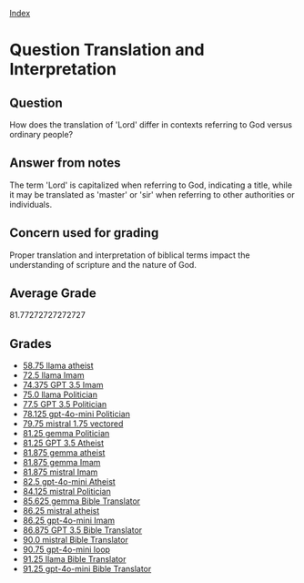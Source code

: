 
[Index](../../index.md)
# Question Translation and Interpretation
## Question
How does the translation of 'Lord' differ in contexts referring to God versus ordinary people?

## Answer from notes
The term 'Lord' is capitalized when referring to God, indicating a title, while it may be translated as 'master' or 'sir' when referring to other authorities or individuals.

## Concern used for grading
Proper translation and interpretation of biblical terms impact the understanding of scripture and the nature of God.

## Average Grade
81.77272727272727

## Grades
 * [58.75 llama atheist](../answers/llama_atheist/Translation_and_Interpretation.md)
 * [72.5 llama Imam](../answers/llama_Imam/Translation_and_Interpretation.md)
 * [74.375 GPT 3.5 Imam](../answers/GPT_3.5_Imam/Translation_and_Interpretation.md)
 * [75.0 llama Politician](../answers/llama_Politician/Translation_and_Interpretation.md)
 * [77.5 GPT 3.5 Politician](../answers/GPT_3.5_Politician/Translation_and_Interpretation.md)
 * [78.125 gpt-4o-mini Politician](../answers/gpt-4o-mini_Politician/Translation_and_Interpretation.md)
 * [79.75 mistral 1.75 vectored](../answers/mistral_1.75_vectored/Translation_and_Interpretation.md)
 * [81.25 gemma Politician](../answers/gemma_Politician/Translation_and_Interpretation.md)
 * [81.25 GPT 3.5 Atheist](../answers/GPT_3.5_Atheist/Translation_and_Interpretation.md)
 * [81.875 gemma atheist](../answers/gemma_atheist/Translation_and_Interpretation.md)
 * [81.875 gemma Imam](../answers/gemma_Imam/Translation_and_Interpretation.md)
 * [81.875 mistral Imam](../answers/mistral_Imam/Translation_and_Interpretation.md)
 * [82.5 gpt-4o-mini Atheist](../answers/gpt-4o-mini_Atheist/Translation_and_Interpretation.md)
 * [84.125 mistral Politician](../answers/mistral_Politician/Translation_and_Interpretation.md)
 * [85.625 gemma Bible Translator](../answers/gemma_Bible_Translator/Translation_and_Interpretation.md)
 * [86.25 mistral atheist](../answers/mistral_atheist/Translation_and_Interpretation.md)
 * [86.25 gpt-4o-mini Imam](../answers/gpt-4o-mini_Imam/Translation_and_Interpretation.md)
 * [86.875 GPT 3.5 Bible Translator](../answers/GPT_3.5_Bible_Translator/Translation_and_Interpretation.md)
 * [90.0 mistral Bible Translator](../answers/mistral_Bible_Translator/Translation_and_Interpretation.md)
 * [90.75 gpt-4o-mini loop](../answers/gpt-4o-mini_loop/Translation_and_Interpretation.md)
 * [91.25 llama Bible Translator](../answers/llama_Bible_Translator/Translation_and_Interpretation.md)
 * [91.25 gpt-4o-mini Bible Translator](../answers/gpt-4o-mini_Bible_Translator/Translation_and_Interpretation.md)
